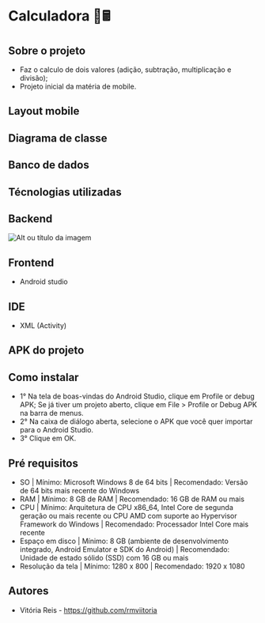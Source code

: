 # Calculadora 🔴🖩

## Sobre o projeto 
- Faz o calculo de dois valores (adição, subtração, multiplicação e divisão);
- Projeto inicial da matéria de mobile.

## Layout mobile 

## Diagrama de classe 
## Banco de dados
## Técnologias utilizadas 
## Backend 
![Alt ou título da imagem](https://img.shields.io/badge/Java-ED8B00?style=for-the-badge&logo=openjdk&logoColor=white)
## Frontend
- Android studio 
## IDE
- XML (Activity)
## APK do projeto

## Como instalar 
- 1° Na tela de boas-vindas do Android Studio, clique em Profile or debug APK;
  Se já tiver um projeto aberto, clique em File > Profile or Debug APK na barra de menus.
- 2° Na caixa de diálogo aberta, selecione o APK que você quer importar para o Android Studio.
- 3° Clique em OK.
## Pré requisitos 
- SO | Mínimo: Microsoft Windows 8 de 64 bits	| Recomendado: Versão de 64 bits mais recente do Windows
- RAM	 | Mínimo: 8 GB de RAM	| Recomendado: 16 GB de RAM ou mais
- CPU | Mínimo:	Arquitetura de CPU x86_64, Intel Core de segunda geração ou mais recente ou CPU AMD com suporte ao Hypervisor Framework do Windows | Recomendado: Processador Intel Core mais recente
- Espaço em disco	| Mínimo: 8 GB (ambiente de desenvolvimento integrado, Android Emulator e SDK do Android) | Recomendado: Unidade de estado sólido (SSD) com 16 GB ou mais
- Resolução da tela	| Mínimo: 1280 x 800	| Recomendado: 1920 x 1080
## Autores 
- Vitória Reis - https://github.com/rmviitoria
